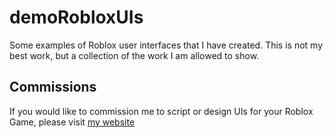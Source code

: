 # demoRobloxUIs
Some examples of Roblox user interfaces that I have created. This is not my best work, but a collection of the work I am allowed to show.

## Commissions
If you would like to commission me to script or design UIs for your Roblox Game, please visit [my website](https://leftball.xyz)
